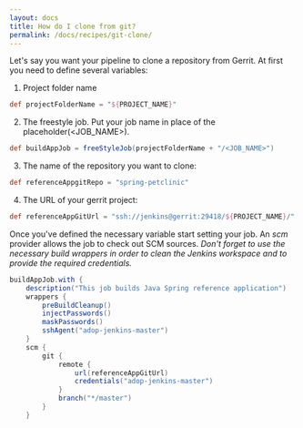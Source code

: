 ```yaml
---
layout: docs
title: How do I clone from git?
permalink: /docs/recipes/git-clone/
---
```


Let's say you want your pipeline to clone a repository from Gerrit.
At first you need to define several variables:
1. Project folder name
```groovy
def projectFolderName = "${PROJECT_NAME}"
```
2. The freestyle job.
Put your job name in place of the placeholder(<JOB_NAME>).
```groovy
def buildAppJob = freeStyleJob(projectFolderName + "/<JOB_NAME>")
```
3. The name of the repository you want to clone:
```groovy
def referenceAppgitRepo = "spring-petclinic"
```
4. The URL of your gerrit project:
```groovy
def referenceAppGitUrl = "ssh://jenkins@gerrit:29418/${PROJECT_NAME}/" + referenceAppgitRepo
```

Once you've defined the necessary variable start setting your job.
An _scm_ provider allows the job to check out SCM sources.
_Don't forget to use the necessary _build wrappers_ in order to clean the Jenkins workspace and to provide the required credentials._
```groovy
buildAppJob.with {
    description("This job builds Java Spring reference application")
    wrappers {
        preBuildCleanup()
        injectPasswords()
        maskPasswords()
        sshAgent("adop-jenkins-master")
    }
    scm {
        git {
            remote {
                url(referenceAppGitUrl)
                credentials("adop-jenkins-master")
            }
            branch("*/master")
        }
    }
```



